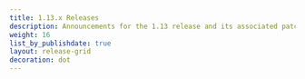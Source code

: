 ```yaml
---
title: 1.13.x Releases
description: Announcements for the 1.13 release and its associated patch releases.
weight: 16
list_by_publishdate: true
layout: release-grid
decoration: dot
---
```


